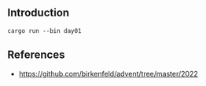 ## Introduction

```
cargo run --bin day01
```

## References

- https://github.com/birkenfeld/advent/tree/master/2022
